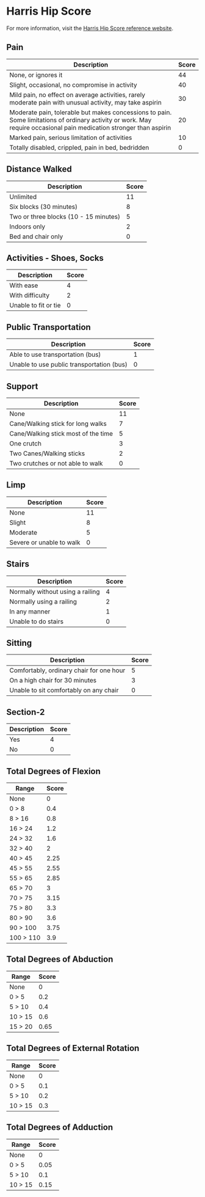 # Harris Hip Score

For more information, visit the [Harris Hip Score reference website](https://www.orthopaedicscore.com/scorepages/harris_hip_score.html).

## Pain

| Description                                                                                  | Score |
|----------------------------------------------------------------------------------------------|-------|
| None, or ignores it                                                                          | 44    |
| Slight, occasional, no compromise in activity                                               | 40    |
| Mild pain, no effect on average activities, rarely moderate pain with unusual activity, may take aspirin | 30    |
| Moderate pain, tolerable but makes concessions to pain. Some limitations of ordinary activity or work. May require occasional pain medication stronger than aspirin | 20    |
| Marked pain, serious limitation of activities                                                | 10    |
| Totally disabled, crippled, pain in bed, bedridden                                           | 0     |

## Distance Walked

| Description                              | Score |
|------------------------------------------|-------|
| Unlimited                                | 11    |
| Six blocks (30 minutes)                  | 8     |
| Two or three blocks (10 - 15 minutes)    | 5     |
| Indoors only                             | 2     |
| Bed and chair only                       | 0     |

## Activities - Shoes, Socks

| Description                    | Score |
|--------------------------------|-------|
| With ease                      | 4     |
| With difficulty                | 2     |
| Unable to fit or tie           | 0     |

## Public Transportation

| Description                                | Score |
|--------------------------------------------|-------|
| Able to use transportation (bus)           | 1     |
| Unable to use public transportation (bus)  | 0     |

## Support

| Description                                  | Score |
|----------------------------------------------|-------|
| None                                         | 11    |
| Cane/Walking stick for long walks            | 7     |
| Cane/Walking stick most of the time          | 5     |
| One crutch                                   | 3     |
| Two Canes/Walking sticks                    | 2     |
| Two crutches or not able to walk             | 0     |

## Limp

| Description                          | Score |
|--------------------------------------|-------|
| None                                 | 11    |
| Slight                               | 8     |
| Moderate                             | 5     |
| Severe or unable to walk             | 0     |

## Stairs

| Description                                   | Score |
|-----------------------------------------------|-------|
| Normally without using a railing             | 4     |
| Normally using a railing                     | 2     |
| In any manner                                | 1     |
| Unable to do stairs                         | 0     |

## Sitting

| Description                                    | Score |
|------------------------------------------------|-------|
| Comfortably, ordinary chair for one hour      | 5     |
| On a high chair for 30 minutes                | 3     |
| Unable to sit comfortably on any chair        | 0     |

## Section-2

| Description | Score |
|-------------|-------|
| Yes         | 4     |
| No          | 0     |

## Total Degrees of Flexion

| Range         | Score |
|---------------|-------|
| None          | 0     |
| 0 > 8         | 0.4   |
| 8 > 16        | 0.8   |
| 16 > 24       | 1.2   |
| 24 > 32       | 1.6   |
| 32 > 40       | 2     |
| 40 > 45       | 2.25  |
| 45 > 55       | 2.55  |
| 55 > 65       | 2.85  |
| 65 > 70       | 3     |
| 70 > 75       | 3.15  |
| 75 > 80       | 3.3   |
| 80 > 90       | 3.6   |
| 90 > 100      | 3.75  |
| 100 > 110     | 3.9   |

## Total Degrees of Abduction

| Range         | Score |
|---------------|-------|
| None          | 0     |
| 0 > 5         | 0.2   |
| 5 > 10        | 0.4   |
| 10 > 15       | 0.6   |
| 15 > 20       | 0.65  |

## Total Degrees of External Rotation

| Range         | Score |
|---------------|-------|
| None          | 0     |
| 0 > 5         | 0.1   |
| 5 > 10        | 0.2   |
| 10 > 15       | 0.3   |

## Total Degrees of Adduction

| Range         | Score |
|---------------|-------|
| None          | 0     |
| 0 > 5         | 0.05  |
| 5 > 10        | 0.1   |
| 10 > 15       | 0.15  |
